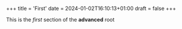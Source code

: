 +++
title = 'First'
date = 2024-01-02T16:10:13+01:00
draft = false
+++

This is the *first* section of the **advanced** root
